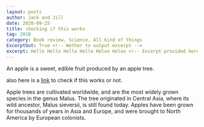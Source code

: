```yaml
---
layout: posts
author: Jack and Jill
date: 2020-09-25
title: checking if this works
tag: 2018
category: Book review, Science, All kind of things
ExcerptOut: True <!-- Wether to output excerpt -->
excerpt: Hello Hello Hello Hello Heloo Heloo <!-- Excerpt provided here or otherwise first paragraph considered excerpt -->
---
```


An apple is a sweet, edible fruit produced by an apple tree.

also here is a <a href="/check">link</a> to check if this works or not.

Apple trees are cultivated worldwide, and are the most widely grown species in
the genus Malus. The tree originated in Central Asia, where its wild ancestor,
Malus sieversii, is still found today. Apples have been grown for thousands of
years in Asia and Europe, and were brought to North America by European
colonists.